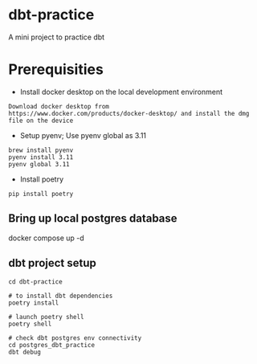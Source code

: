 # dbt-practice
A mini project to practice dbt


# Prerequisities
- Install docker desktop on the local development environment
```shell
Download docker desktop from 
https://www.docker.com/products/docker-desktop/ and install the dmg file on the device
```
- Setup pyenv; Use pyenv global as 3.11
```shell
brew install pyenv
pyenv install 3.11
pyenv global 3.11
```
- Install poetry
```shell
pip install poetry
```


## Bring up local postgres database
docker compose up -d


## dbt project setup
```
cd dbt-practice

# to install dbt dependencies
poetry install

# launch poetry shell
poetry shell

# check dbt postgres env connectivity
cd postgres_dbt_practice
dbt debug

```